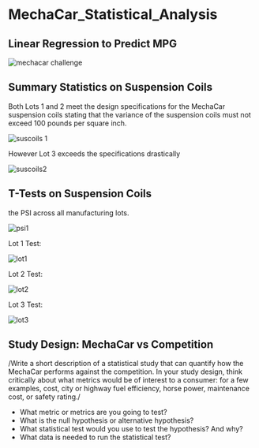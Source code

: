 # MechaCar_Statistical_Analysis

## Linear Regression to Predict MPG

![mechacar challenge](https://user-images.githubusercontent.com/99618784/172027632-67a5cbf2-9771-4508-a65f-e7669e3152bc.PNG)


## Summary Statistics on Suspension Coils

Both Lots 1 and 2 meet the design specifications for the MechaCar suspension coils stating that the variance of the suspension coils must not exceed 100 pounds per square inch.

![suscoils 1](https://user-images.githubusercontent.com/99618784/172028342-03b8dc16-33f6-44f3-9cdf-df1952d9f810.PNG)

However Lot 3 exceeds the specifications drastically 

![suscoils2](https://user-images.githubusercontent.com/99618784/172028350-ca2c9c99-012d-4206-8d9c-6f40dce98d3a.PNG)

## T-Tests on Suspension Coils

the PSI across all manufacturing lots.

![psi1](https://user-images.githubusercontent.com/99618784/172028760-974f8cfc-f4a4-40bf-87e7-235f1f310293.PNG)

Lot 1 Test:

![lot1](https://user-images.githubusercontent.com/99618784/172028790-4c3b2be4-9741-4dec-9140-54e3491656f3.PNG)

Lot 2 Test: 

![lot2](https://user-images.githubusercontent.com/99618784/172028820-d0d93543-1505-4512-b366-f2df4ad6efb1.PNG)

Lot 3 Test: 

![lot3](https://user-images.githubusercontent.com/99618784/172028833-1d316de1-5713-4cfa-90b1-d778845ec856.PNG)


## Study Design: MechaCar vs Competition

/Write a short description of a statistical study that can quantify how the MechaCar performs against the competition. In your study design, think critically about what metrics would be of interest to a consumer: for a few examples, cost, city or highway fuel efficiency, horse power, maintenance cost, or safety rating./

- What metric or metrics are you going to test?
- What is the null hypothesis or alternative hypothesis?
- What statistical test would you use to test the hypothesis? And why?
- What data is needed to run the statistical test?

